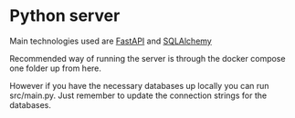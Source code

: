 # Python server

Main technologies used are [FastAPI](https://fastapi.tiangolo.com/) and 
[SQLAlchemy](https://docs.sqlalchemy.org/en/20/)

Recommended way of running the server is through the docker compose one folder up from here.

However if you have the necessary databases up locally you can run src/main.py. Just remember to update the
connection strings for the databases.